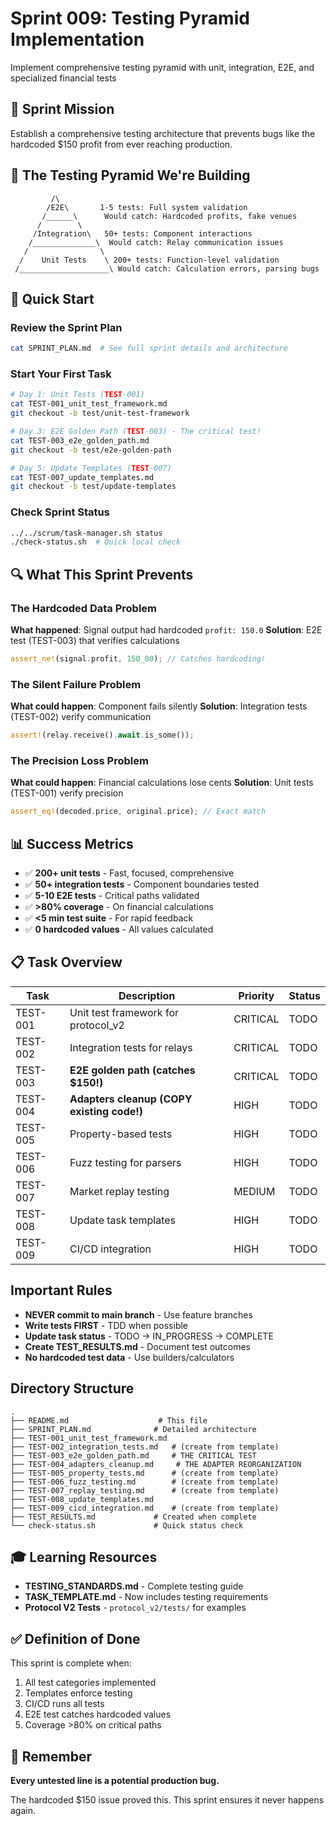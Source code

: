 # Sprint 009: Testing Pyramid Implementation

Implement comprehensive testing pyramid with unit, integration, E2E, and specialized financial tests

## 🎯 Sprint Mission
Establish a comprehensive testing architecture that prevents bugs like the hardcoded $150 profit from ever reaching production.

## 📐 The Testing Pyramid We're Building

```
         /\
        /E2E\       1-5 tests: Full system validation
       /______\      Would catch: Hardcoded profits, fake venues
      /        \
     /Integration\   50+ tests: Component interactions  
    /______________\  Would catch: Relay communication issues
   /                \
  /    Unit Tests    \ 200+ tests: Function-level validation
 /____________________\ Would catch: Calculation errors, parsing bugs
```

## 🚀 Quick Start

### Review the Sprint Plan
```bash
cat SPRINT_PLAN.md  # See full sprint details and architecture
```

### Start Your First Task
```bash
# Day 1: Unit Tests (TEST-001)
cat TEST-001_unit_test_framework.md
git checkout -b test/unit-test-framework

# Day 3: E2E Golden Path (TEST-003) - The critical test!
cat TEST-003_e2e_golden_path.md
git checkout -b test/e2e-golden-path

# Day 5: Update Templates (TEST-007)
cat TEST-007_update_templates.md
git checkout -b test/update-templates
```

### Check Sprint Status
```bash
../../scrum/task-manager.sh status
./check-status.sh  # Quick local check
```

## 🔍 What This Sprint Prevents

### The Hardcoded Data Problem
**What happened**: Signal output had hardcoded `profit: 150.0`
**Solution**: E2E test (TEST-003) that verifies calculations
```rust
assert_ne!(signal.profit, 150_00); // Catches hardcoding!
```

### The Silent Failure Problem
**What could happen**: Component fails silently
**Solution**: Integration tests (TEST-002) verify communication
```rust
assert!(relay.receive().await.is_some());
```

### The Precision Loss Problem
**What could happen**: Financial calculations lose cents
**Solution**: Unit tests (TEST-001) verify precision
```rust
assert_eq!(decoded.price, original.price); // Exact match
```

## 📊 Success Metrics

- ✅ **200+ unit tests** - Fast, focused, comprehensive
- ✅ **50+ integration tests** - Component boundaries tested
- ✅ **5-10 E2E tests** - Critical paths validated
- ✅ **>80% coverage** - On financial calculations
- ✅ **<5 min test suite** - For rapid feedback
- ✅ **0 hardcoded values** - All values calculated

## 📋 Task Overview

| Task | Description | Priority | Status |
|------|-------------|----------|--------|
| TEST-001 | Unit test framework for protocol_v2 | CRITICAL | TODO |
| TEST-002 | Integration tests for relays | CRITICAL | TODO |
| TEST-003 | **E2E golden path (catches $150!)** | CRITICAL | TODO |
| TEST-004 | **Adapters cleanup (COPY existing code!)** | HIGH | TODO |
| TEST-005 | Property-based tests | HIGH | TODO |
| TEST-006 | Fuzz testing for parsers | HIGH | TODO |
| TEST-007 | Market replay testing | MEDIUM | TODO |
| TEST-008 | Update task templates | HIGH | TODO |
| TEST-009 | CI/CD integration | HIGH | TODO |

## Important Rules

- **NEVER commit to main branch** - Use feature branches
- **Write tests FIRST** - TDD when possible
- **Update task status** - TODO → IN_PROGRESS → COMPLETE
- **Create TEST_RESULTS.md** - Document test outcomes
- **No hardcoded test data** - Use builders/calculators

## Directory Structure
```
.
├── README.md                    # This file
├── SPRINT_PLAN.md              # Detailed architecture
├── TEST-001_unit_test_framework.md
├── TEST-002_integration_tests.md   # (create from template)
├── TEST-003_e2e_golden_path.md     # THE CRITICAL TEST
├── TEST-004_adapters_cleanup.md     # THE ADAPTER REORGANIZATION
├── TEST-005_property_tests.md      # (create from template)
├── TEST-006_fuzz_testing.md        # (create from template)
├── TEST-007_replay_testing.md      # (create from template)
├── TEST-008_update_templates.md
├── TEST-009_cicd_integration.md    # (create from template)
├── TEST_RESULTS.md             # Created when complete
└── check-status.sh             # Quick status check
```

## 🎓 Learning Resources

- **TESTING_STANDARDS.md** - Complete testing guide
- **TASK_TEMPLATE.md** - Now includes testing requirements
- **Protocol V2 Tests** - `protocol_v2/tests/` for examples

## ✅ Definition of Done

This sprint is complete when:
1. All test categories implemented
2. Templates enforce testing
3. CI/CD runs all tests
4. E2E test catches hardcoded values
5. Coverage >80% on critical paths

## 🚨 Remember

**Every untested line is a potential production bug.**

The hardcoded $150 issue proved this. This sprint ensures it never happens again.